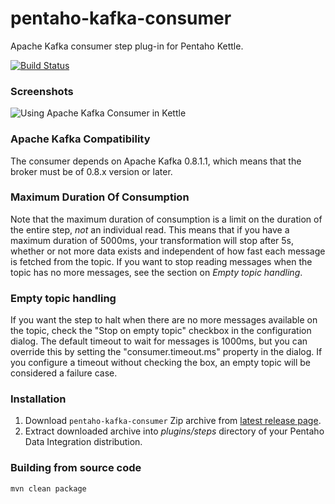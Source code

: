 pentaho-kafka-consumer
======================

Apache Kafka consumer step plug-in for Pentaho Kettle.

[![Build Status](https://travis-ci.org/RuckusWirelessIL/pentaho-kafka-consumer.png)](https://travis-ci.org/RuckusWirelessIL/pentaho-kafka-consumer)


### Screenshots ###

![Using Apache Kafka Consumer in Kettle](https://raw.github.com/RuckusWirelessIL/pentaho-kafka-consumer/master/doc/example.png)


### Apache Kafka Compatibility ###

The consumer depends on Apache Kafka 0.8.1.1, which means that the broker must be of 0.8.x version or later.

### Maximum Duration Of Consumption ###

Note that the maximum duration of consumption is a limit on the duration of the
entire step, *not* an individual read. This means that if you have a maximum
duration of 5000ms, your transformation will stop after 5s, whether or
not more data exists and independent of how fast each message is fetched from
the topic. If you want to stop reading messages when the topic has no more
messages, see the section on _Empty topic handling_.

### Empty topic handling ###

If you want the step to halt when there are no more messages available on the
topic, check the "Stop on empty topic" checkbox in the configuration dialog. The
default timeout to wait for messages is 1000ms, but you can override this by
setting the "consumer.timeout.ms" property in the dialog. If you configure a
timeout without checking the box, an empty topic will be considered a failure
case.

### Installation ###

1. Download ```pentaho-kafka-consumer``` Zip archive from [latest release page](https://github.com/RuckusWirelessIL/pentaho-kafka-consumer/releases/latest).
2. Extract downloaded archive into *plugins/steps* directory of your Pentaho Data Integration distribution.


### Building from source code ###

```
mvn clean package
```
